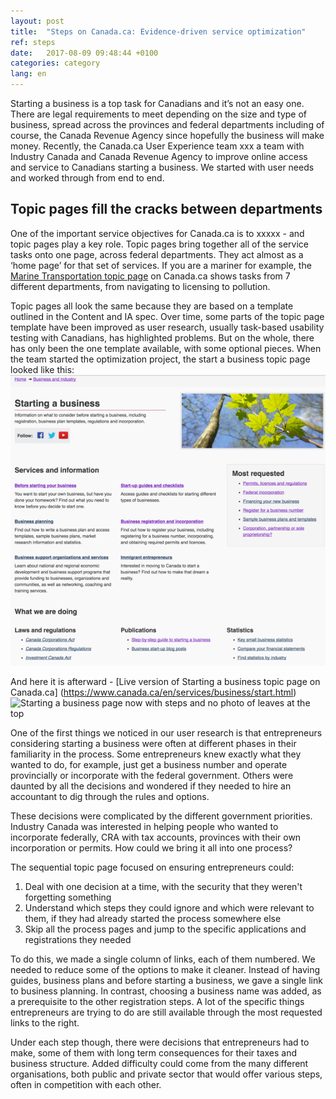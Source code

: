 ```yaml
---
layout: post
title:  "Steps on Canada.ca: Evidence-driven service optimization"
ref: steps
date:   2017-08-09 09:48:44 +0100
categories: category
lang: en
---
```

Starting a business is a top task for Canadians and it’s not an easy one. There are legal requirements to meet depending on the size and type of business, spread across the provinces and federal departments including of course, the Canada Revenue Agency since hopefully the business will make money. Recently, the Canada.ca User Experience team xxx a team with Industry Canada and Canada Revenue Agency to improve online access and service to Canadians starting a business. We started with user needs and worked through from end to end.  

## Topic pages fill the cracks between departments 

One of the important service objectives for Canada.ca is to xxxxx - and topic pages play a key role. Topic pages bring together all of the service tasks onto one page, across federal departments. They act almost as a ‘home page’ for that set of services. If you are a mariner for example, the [Marine Transportation topic page](https://www.canada.ca/en/services/transport/marine.html) on Canada.ca  shows tasks from 7 different departments, from navigating to licensing to pollution. 

Topic pages all look the same because they are based on a template outlined in the Content and IA spec. Over time, some parts of the topic page template have been improved as user research, usually task-based usability testing with Canadians, has highlighted problems. But on the whole, there has only been the one template available, with some optional pieces. When the team started the optimization project, the start a business topic page looked like this: 
![Starting a business page back in October with publications regulations and random ordered topics](./images/Starting_topic_Oct2016_567x523.png "Starting a business topic page in October 2016")

And here it is afterward - [Live version of Starting a business topic page on Canada.ca]  (https://www.canada.ca/en/services/business/start.html)
![Starting a business page now with steps and no photo of leaves at the top](.../_posts/images/Starting_template_Aug2017_599x492.png  "Starting a business topic page on Canada.ca in simplified Steps template")

One of the first things we noticed in our user research is that entrepreneurs considering starting a business were often at different phases in their familiarity in the process. Some entrepreneurs knew exactly what they wanted to do, for example, just get a business number and operate provincially or incorporate with the federal government. Others were daunted by all the decisions and wondered if they needed to hire an accountant to dig through the rules and options.

These decisions were complicated by the different government priorities. Industry Canada was interested in helping people who wanted to incorporate federally, CRA with tax accounts, provinces with their own incorporation or permits. How could we bring it all into one process?

The sequential topic page focused on ensuring entrepreneurs could:
1. Deal with one decision at a time, with the security that they weren't forgetting something
2. Understand which steps they could ignore and which were relevant to them, if they had already started the process somewhere else
3. Skip all the process pages and jump to the specific applications and registrations they needed

To do this, we made a single column of links, each of them numbered. We needed to reduce some of the options to make it cleaner. Instead of having guides, business plans and before starting a business, we gave a single link to business planning. In contrast, choosing a business name was added, as a prerequisite to the other registration steps. A lot of the specific things entrepreneurs are trying to do are still available through the most requested links to the right.






Under each step though, there were decisions that entrepreneurs had to make, some of them with long term consequences for their taxes and business structure. Added difficulty could come from the many different organisations, both public and private sector that would offer various steps, often in competition with each other.


